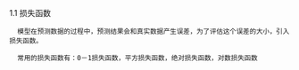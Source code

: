 1.1 损失函数

```
  模型在预测数据的过程中，预测结果会和真实数据产生误差，为了评估这个误差的大小，引入损失函数。
  
  常用的损失函数有：0－1损失函数，平方损失函数，绝对损失函数，对数损失函数
```



